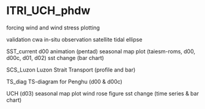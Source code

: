 # ITRI_UCH_phdw

forcing
  wind and wind stress plotting

validation
	cwa in-situ observation
	satellite
	tidal ellipse

SST_current
	d00 animation (pentad)
	seasonal map plot (taiesm-roms, d00, d00c, d01, d02)
	sst change (bar chart)

SCS_Luzon
  Luzon Strait Transport (profile and bar)

TS_diag
  TS-diagram for Penghu (d00 & d00c)

UCH (d03)
	seasonal map plot
	wind rose figure
	sst change (time series & bar chart)
